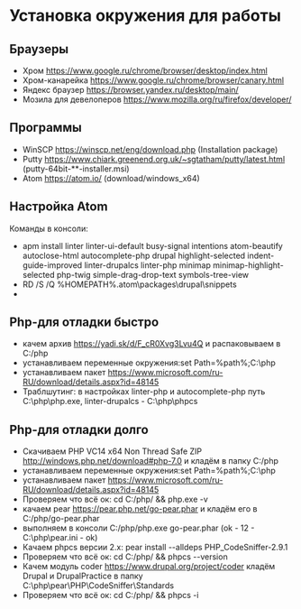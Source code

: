 # Установка окружения для работы

## Браузеры
 - Хром https://www.google.ru/chrome/browser/desktop/index.html
 - Хром-канарейка https://www.google.ru/chrome/browser/canary.html
 - Яндекс браузер https://browser.yandex.ru/desktop/main/
 - Мозила для девелоперов https://www.mozilla.org/ru/firefox/developer/

## Программы
 - WinSCP https://winscp.net/eng/download.php (Installation package)
 - Putty https://www.chiark.greenend.org.uk/~sgtatham/putty/latest.html (putty-64bit-**-installer.msi)
 - Atom https://atom.io/ (download/windows_x64) 

## Настройка Atom
Команды в консоли:
 - apm install linter linter-ui-default busy-signal intentions atom-beautify autoclose-html autocomplete-php drupal highlight-selected indent-guide-improved linter-drupalcs linter-php minimap minimap-highlight-selected php-twig simple-drag-drop-text symbols-tree-view
 - RD /S /Q %HOMEPATH%\.atom\packages\drupal\snippets
 - 

## Php-для отладки быстро
 - качем архив https://yadi.sk/d/F_cR0Xvg3Lvu4Q и распаковываем в C:/php
 - устанавливаем переменные окружения:set Path=%path%;C:\php
 - устанавливаем пакет https://www.microsoft.com/ru-RU/download/details.aspx?id=48145 
 - Траблшутинг: в настройках linter-php и autocomplete-php путь C:\php\php.exe, linter-drupalcs - C:\php\phpcs
## Php-для отладки долго
 - Скачиваем PHP VC14 x64 Non Thread Safe ZIP http://windows.php.net/download#php-7.0 и кладём в папку C:/php
 - устанавливаем переменные окружения:set Path=%path%;C:\php
 - устанавливаем пакет https://www.microsoft.com/ru-RU/download/details.aspx?id=48145 
 - Проверяем что всё ок: cd C:/php/ && php.exe -v
 - качаем pear https://pear.php.net/go-pear.phar и кладём его в C:/php/go-pear.phar
 - выполняем в консоли C:/php/php.exe go-pear.phar (ok - 12 - C:\php\pear.ini - ok)
 - Качаем phpcs версии 2.x: pear install --alldeps PHP_CodeSniffer-2.9.1
 - Проверяем что всё ок: cd C:/php/ && phpcs --version
 - Качем модуль coder https://www.drupal.org/project/coder кладём Drupal и DrupalPractice в папку C:\php\pear\PHP\CodeSniffer\Standards
 - Проверяем что всё ок: cd C:/php/ && phpcs -i
